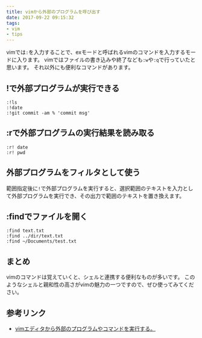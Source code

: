 ```yaml
---
title: vimから外部のプログラムを呼び出す
date: 2017-09-22 09:15:32
tags:
- vim
- tips
---
```


vimでは`:`を入力することで、exモードと呼ばれるvimのコマンドを入力するモードに入ります。
vimではファイルの書き込みや終了なども`:w`や`:q`で行っていたと思います。
それ以外にも便利なコマンドがあります。

## !で外部プログラムが実行できる

```
:!ls
:!date
:!git commit -am % 'commit msg'
```

## :rで外部プログラムの実行結果を読み取る

```
:r! date
:r! pwd
```
## 外部プログラムをフィルタとして使う
範囲指定後に`!`で外部プログラムを実行すると、選択範囲のテキストを入力として外部プログラムを実行でき、その出力で範囲のテキストを置き換えます。


## :findでファイルを開く

```
:find text.txt  
:find ../dir/text.txt  
:find ~/Documents/test.txt
```

## まとめ
vimのコマンドは覚えていくと、シェルと連携する便利なものが多いです。
このようなシェルと親和性の高さがvimの魅力の一つですので、ぜひ使ってみてください。

## 参考リンク
- [vimエディタから外部のプログラムやコマンドを実行する。](http://nanasi.jp/articles/howto/editing/external-program.html)
